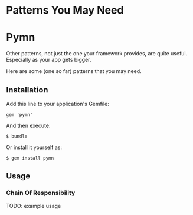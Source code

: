 Patterns You May Need
=======
# Pymn

Other patterns, not just the one your framework provides, are quite useful. Especially as your app gets bigger.

Here are some (one so far) patterns that you may need.

## Installation

Add this line to your application's Gemfile:

    gem 'pymn'

And then execute:

    $ bundle

Or install it yourself as:

    $ gem install pymn

## Usage

### Chain Of Responsibility

TODO: example usage

